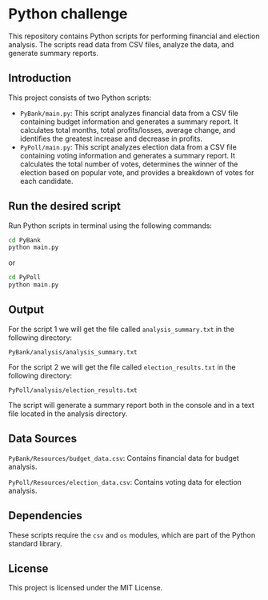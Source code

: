 # Python challenge
This repository contains Python scripts for performing financial and election analysis. The scripts read data from CSV files, analyze the data, and generate summary reports.


## Introduction
This project consists of two Python scripts:

- `PyBank/main.py`: This script analyzes financial data from a CSV file containing budget information and generates a summary report. It calculates total months, total profits/losses, average change, and identifies the greatest increase and decrease in profits.
- `PyPoll/main.py`: This script analyzes election data from a CSV file containing voting information and generates a summary report. It calculates the total number of votes, determines the winner of the election based on popular vote, and provides a breakdown of votes for each candidate.


## Run the desired script
Run Python scripts in terminal using the following commands:

```bash
cd PyBank
python main.py
```
or

```bash
cd PyPoll
python main.py
```

## Output
For the script 1 we will get the file called `analysis_summary.txt` in the following directory:

`PyBank/analysis/analysis_summary.txt`


For the script 2 we will get the file called `election_results.txt` in the following directory:

`PyPoll/analysis/election_results.txt`

The script will generate a summary report both in the console and in a text file located in the analysis directory.

## Data Sources

`PyBank/Resources/budget_data.csv`: Contains financial data for budget analysis.

`PyPoll/Resources/election_data.csv`: Contains voting data for election analysis.

## Dependencies
These scripts require the `csv` and `os` modules, which are part of the Python standard library.

## License
This project is licensed under the MIT License.